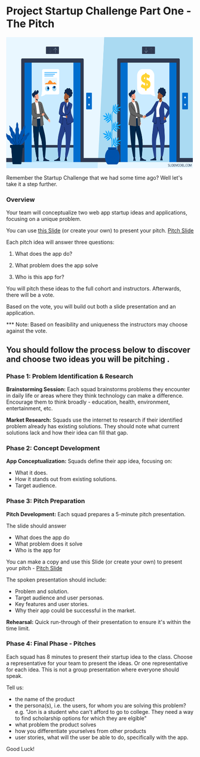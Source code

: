 # Project Startup Challenge Part One - The Pitch

<img src="pitch.png" width="500" height="350">

Remember the Startup Challenge that we had some time ago? Well let's take it a step further.

### Overview

Your team will conceptualize two web app startup ideas and applications, focusing on a unique problem.

You can use [this Slide](https://docs.google.com/presentation/d/1qK14oA9yGXFtaGepRByEBg_T0r2IblGUeZTuUw8fdNw/edit#slide=id.g232c0c426ca_0_200) (or create your own) to present your pitch.
[Pitch Slide](https://docs.google.com/presentation/d/1qK14oA9yGXFtaGepRByEBg_T0r2IblGUeZTuUw8fdNw/edit#slide=id.g232c0c426ca_0_200)

Each pitch idea will answer three questions:

1. What does the app do?

1. What problem does the app solve

1. Who is this app for?

You will pitch these ideas to the full cohort and instructors. Afterwards, there will be a vote.

Based on the vote, you will build out both a slide presentation and an application.

\*\*\* Note: Based on feasibility and uniqueness the instructors may choose against the vote.

## You should follow the process below to discover and choose two ideas you will be pitching .

### Phase 1: Problem Identification & Research

**Brainstorming Session:** Each squad brainstorms problems they encounter in daily life or areas where they think technology can make a difference. Encourage them to think broadly - education, health, environment, entertainment, etc.

**Market Research:** Squads use the internet to research if their identified problem already has existing solutions. They should note what current solutions lack and how their idea can fill that gap.

### Phase 2: Concept Development

**App Conceptualization:** Squads define their app idea, focusing on:

- What it does.
- How it stands out from existing solutions.
- Target audience.

### Phase 3: Pitch Preparation

**Pitch Development:** Each squad prepares a 5-minute pitch presentation.

The slide should answer

- What does the app do
- What problem does it solve
- Who is the app for

You can make a copy and use this Slide (or create your own) to present your pitch - [Pitch Slide](https://docs.google.com/presentation/d/1qK14oA9yGXFtaGepRByEBg_T0r2IblGUeZTuUw8fdNw/edit#slide=id.g232c0c426ca_0_200)

The spoken presentation should include:

- Problem and solution.
- Target audience and user personas.
- Key features and user stories.
- Why their app could be successful in the market.

**Rehearsal:** Quick run-through of their presentation to ensure it's within the time limit.

### Phase 4: Final Phase - Pitches

Each squad has 8 minutes to present their startup idea to the class. Choose a representative for your team to present the ideas. Or one representative for each idea. This is not a group presentation where everyone should speak.

Tell us:

- the name of the product
- the persona(s), i.e. the users, for whom you are solving this problem? e.g. "Jon is a student who can't afford to go to college. They need a way to find scholarship options for which they are elgible"
- what problem the product solves
- how you differentiate yourselves from other products
- user stories, what will the user be able to do, specifically with the app.

Good Luck!
